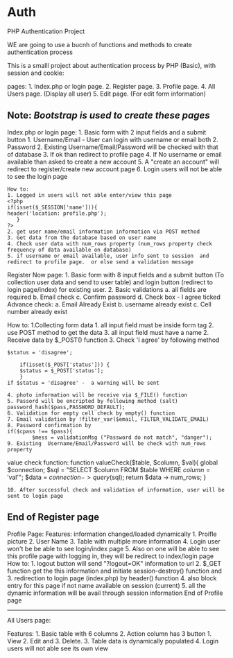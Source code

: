 # Auth
PHP Authentication Project

WE are going to use a bucnh of functions and methods to create authentication process




This is a smalll project about authentication process by PHP (Basic), with session and cookie:

 pages: 
	1. Index.php or login page.
	2. Register page.
	3. Profile page.
	4. All Users page. (Display all user)
    5. Edit page. (For edit form information)

<span><strong>Note:</strong><em> Bootstrap is used to create these pages</em></span>
----

Index.php or login page:
	1. Basic form with 2 input fields and a submit button
		1. Username/Email - User can login with username or email both
		2. Password 
	2. Existing Username/Email/Password will be checked with that of database
	3. If ok than redirect to profile page
	4. If No username or email available than asked to create a new account
	5. A "create an account" will redirect to register/create new account page
	6. Login users will not be able to see the login page

	How to: 	
	1. Logged in users will not able enter/view this page
 	<?php
	if(isset($_SESSION['name'])){
	header('location: profile.php');
	   }
	?>
	2. get user name/email information information via POST method
	3. Get data from the database based on user name
	4. Check user data with num_rows property (num_rows property check frequency of data available on database)
	5. if username or email available, user info sent to session  and redirect to profile page.  or else send a validation message	
	

Register Now page:
	1. Basic form with 8 input fields and a submit button (To collection user data and send to user table) and login button (redirect to login page/index) for 	existing user.
	2. Basic validations
		a. all fields are required
		b. Email check
		c. Confirm password
		d. Check box - I agree ticked
	Advance check:
		a. Email Already Exist
		b. username already exist
		c. Cell number already exist 

How to: 
	1.Collecting form data
		1. all input field must be inside form tag
		2. use POST method to get the data
		3. all input field must have a name
	2. Receive data by $_POST() function
	3. Check 'I agree' by following method

	$status = 'disagree';
		
		if(isset($_POST['status'])) {
		$status = $_POST['status'];
		}
	if $status = 'disagree' -  a warning will be sent

	4. photo information will be receive via $_FILE() function
	5. Passord will be encripted by following method (salt)
	password_hash($pass,PASSWORD_DEFAULT);
	6. Validation for empty cell check by empty() function
	7. Email validation by !filter_var($email, FILTER_VALIDATE_EMAIL) 
	8. Password confirmation by 
	if($cpass !== $pass){
			$mess = validationMsg ("Password do not match", "danger");
	9. Existing  Username/Email/Password will be check with num_rows property

value check function:
function valueCheck($table, $column, $val){
        global $connection;
        $sql  = "SELECT $column FROM $table WHERE $column ='$val'";
		$data = $connection -> query($sql);
		return $data -> num_rows; 
}



	10. After successful check and validation of information, user will be sent to login page

End of Register page
--------------------
Profile Page: 
Features: information changed/loaded dynamically
	1. Proifle picture 
	2. User Name
	3. Table with multiple more information
	4. Login user won't be be able to see login/index page
	5. Also on one will be able to see this profile page with logging in, they will be redirect to index/login page
How to: 
 	1. logout button will send "?logout=OK" information to url
	2. $_GET function get the this information and initiate session-destroy() function and
	3. redirection to login page (index.php) by header() function
	4. also block entry for this page if not name available on session (current)
	5. all the dynamic information will be avail through session information
End of Profile page

-----

All Users page:

Features: 1. Basic table with 6 columns
	2. Action column has 3 button
		1. View
		2. Edit and
		3. Delete.
	3. Table data is dynamically populated
	4. Login users will not able see its own view

	


